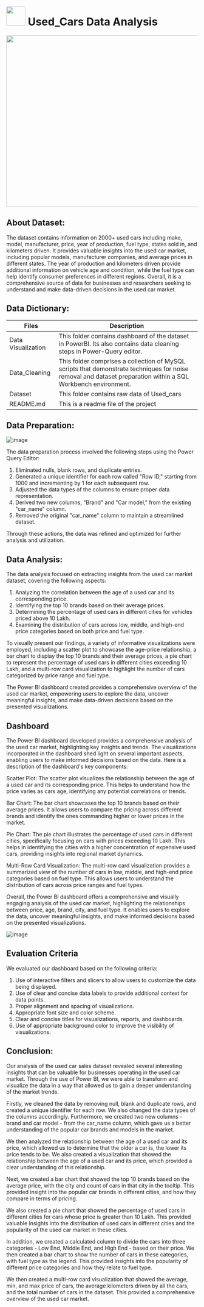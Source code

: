 # <img src=https://user-images.githubusercontent.com/55955478/235950162-278285a3-c76c-4bee-b4ef-a6520f7abb9b.gif height=50 width=50> Used_Cars Data Analysis 
<img src=https://user-images.githubusercontent.com/55955478/235955988-9066d563-d7d3-403e-98f3-88291d691c44.jpeg height=450 width=1200>


## About Dataset:

The dataset contains information on 2000+ used cars including make, model, manufacturer, price, year of production, fuel type, states sold in, and kilometers driven. It provides valuable insights into the used car market, including popular models, manufacturer companies, and average prices in different states. The year of production and kilometers driven provide additional information on vehicle age and condition, while the fuel type can help identify consumer preferences in different regions. Overall, it is a comprehensive source of data for businesses and researchers seeking to understand and make data-driven decisions in the used car market.
<br>

## Data Dictionary:
| Files | Description |
| -------| ---------- |
| Data Visualization | This folder contains dashboard of the dataset in PowerBI. Its also contains data cleaning steps in Power-Query editor. |
| Data_Cleaning | This folder comprises a collection of MySQL scripts that demonstrate techniques for noise removal and dataset preparation within a SQL Workbench environment.|
| Dataset | This folder contains raw data of Used_cars |
| README.md | This is a readme file of the project |

## Data Preparation:

![image](https://user-images.githubusercontent.com/55955478/235958792-3a011c22-38f9-4a93-a6d8-343362db1c34.png)


The data preparation process involved the following steps using the Power Query Editor:

  1. Eliminated nulls, blank rows, and duplicate entries.
  2. Generated a unique identifier for each row called "Row ID," starting from 1000 and incrementing by 1 for each subsequent row.
  3. Adjusted the data types of the columns to ensure proper data representation.
  4. Derived two new columns, "Brand" and "Car model," from the existing "car_name" column.
  5. Removed the original "car_name" column to maintain a streamlined dataset.
  
Through these actions, the data was refined and optimized for further analysis and utilization.

## Data Analysis:
The data analysis focused on extracting insights from the used car market dataset, covering the following aspects:

  1. Analyzing the correlation between the age of a used car and its corresponding price.
  2. Identifying the top 10 brands based on their average prices.
  3. Determining the percentage of used cars in different cities for vehicles priced above 10 Lakh.
  4. Examining the distribution of cars across low, middle, and high-end price categories based on both price and fuel type.

To visually present our findings, a variety of informative visualizations were employed, including a scatter plot to showcase the age-price relationship, a bar chart to display the top 10 brands and their average prices, a pie chart to represent the percentage of used cars in different cities exceeding 10 Lakh, and a multi-row card visualization to highlight the number of cars categorized by price range and fuel type.

The Power BI dashboard created provides a comprehensive overview of the used car market, empowering users to explore the data, uncover meaningful insights, and make data-driven decisions based on the presented visualizations.
<br>

## Dashboard
The Power BI dashboard developed provides a comprehensive analysis of the used car market, highlighting key insights and trends. The visualizations incorporated in the dashboard shed light on several important aspects, enabling users to make informed decisions based on the data. Here is a description of the dashboard's key components:

Scatter Plot: The scatter plot visualizes the relationship between the age of a used car and its corresponding price. This helps to understand how the price varies as cars age, identifying any potential correlations or trends.

Bar Chart: The bar chart showcases the top 10 brands based on their average prices. It allows users to compare the pricing across different brands and identify the ones commanding higher or lower prices in the market.

Pie Chart: The pie chart illustrates the percentage of used cars in different cities, specifically focusing on cars with prices exceeding 10 Lakh. This helps in identifying the cities with a higher concentration of expensive used cars, providing insights into regional market dynamics.

Multi-Row Card Visualization: The multi-row card visualization provides a summarized view of the number of cars in low, middle, and high-end price categories based on fuel type. This allows users to understand the distribution of cars across price ranges and fuel types.

Overall, the Power BI dashboard offers a comprehensive and visually engaging analysis of the used car market, highlighting the relationships between price, age, brand, city, and fuel type. It enables users to explore the data, uncover meaningful insights, and make informed decisions based on the presented visualizations.

![image](https://user-images.githubusercontent.com/55955478/235959748-d8f1d243-0362-4e67-880d-b21fba7aa149.png)
<br>

## Evaluation Criteria
We evaluated our dashboard based on the following criteria:
  1. Use of interactive filters and slicers to allow users to customize the data being displayed.
  2. Use of clear and concise data labels to provide additional context for data points.
  3. Proper alignment and spacing of visualizations.
  4. Appropriate font size and color scheme.
  5. Clear and concise titles for visualizations, reports, and dashboards.
  6. Use of appropriate background color to improve the visibility of visualizations.

## Conclusion:
Our analysis of the used car sales dataset revealed several interesting insights that can be valuable for businesses operating in the used car market. Through the use of Power BI, we were able to transform and visualize the data in a way that allowed us to gain a deeper understanding of the market trends.

Firstly, we cleaned the data by removing null, blank and duplicate rows, and created a unique identifier for each row. We also changed the data types of the columns accordingly. Furthermore, we created two new columns - brand and car model - from the car_name column, which gave us a better understanding of the popular car brands and models in the market.

We then analyzed the relationship between the age of a used car and its price, which allowed us to determine that the older a car is, the lower its price tends to be. We also created a visualization that showed the relationship between the age of a used car and its price, which provided a clear understanding of this relationship.

Next, we created a bar chart that showed the top 10 brands based on the average price, with the city and count of cars in that city in the tooltip. This provided insight into the popular car brands in different cities, and how they compare in terms of pricing.

We also created a pie chart that showed the percentage of used cars in different cities for cars whose price is greater than 10 Lakh. This provided valuable insights into the distribution of used cars in different cities and the popularity of the used car market in these cities.

In addition, we created a calculated column to divide the cars into three categories - Low End, Middle End, and High End - based on their price. We then created a bar chart to show the number of cars in these categories, with fuel type as the legend. This provided insights into the popularity of different price categories and how they relate to fuel type.

We then created a multi-row card visualization that showed the average, min, and max price of cars, the average kilometers driven by all the cars, and the total number of cars in the dataset. This provided a comprehensive overview of the used car market.
